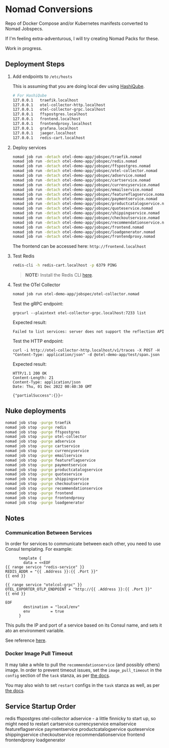 # Nomad Conversions

Repo of Docker Compose and/or Kubernetes manifests converted to Nomad Jobspecs.

If I'm feeling extra-adventurous, I will try creating Nomad Packs for these.

Work in progress.

## Deployment Steps

1. Add endpoints to `/etc/hosts`

    This is assuming that you are doing local dev using [HashiQube](https://github.com/avillela/hashiqube).

    ```bash
    # For HashiQube
    127.0.0.1   traefik.localhost
    127.0.0.1   otel-collector-http.localhost
    127.0.0.1   otel-collector-grpc.localhost
    127.0.0.1   ffspostgres.localhost
    127.0.0.1   frontend.localhost
    127.0.0.1   frontendproxy.localhost
    127.0.0.1   grafana.localhost
    127.0.0.1   jaeger.localhost
    127.0.0.1   redis-cart.localhost
    ```

2. Deploy services

    ```bash
    nomad job run -detach otel-demo-app/jobspec/traefik.nomad
    nomad job run -detach otel-demo-app/jobspec/redis.nomad
    nomad job run -detach otel-demo-app/jobspec/ffspostgres.nomad
    nomad job run -detach otel-demo-app/jobspec/otel-collector.nomad
    nomad job run -detach otel-demo-app/jobspec/adservice.nomad
    nomad job run -detach otel-demo-app/jobspec/cartservice.nomad
    nomad job run -detach otel-demo-app/jobspec/currencyservice.nomad
    nomad job run -detach otel-demo-app/jobspec/emailservice.nomad
    nomad job run -detach otel-demo-app/jobspec/featureflagservice.nomad
    nomad job run -detach otel-demo-app/jobspec/paymentservice.nomad
    nomad job run -detach otel-demo-app/jobspec/productcatalogservice.nomad
    nomad job run -detach otel-demo-app/jobspec/quoteservice.nomad
    nomad job run -detach otel-demo-app/jobspec/shippingservice.nomad
    nomad job run -detach otel-demo-app/jobspec/checkoutservice.nomad
    nomad job run -detach otel-demo-app/jobspec/recommendationservice.nomad
    nomad job run -detach otel-demo-app/jobspec/frontend.nomad
    nomad job run -detach otel-demo-app/jobspec/loadgenerator.nomad
    nomad job run -detach otel-demo-app/jobspec/frontendproxy.nomad
    ```

    The frontend can be accessed here: `http://frontend.localhost`

3. Test Redis
   
    ```bash
    redis-cli -h redis-cart.localhost -p 6379 PING
    ```

    >**NOTE:** Install the Redis CLI [here](https://redis.io/docs/getting-started/installation/).

4. Test the OTel Collector

    ```bash
    nomad job run otel-demo-app/jobspec/otel-collector.nomad
    ```

    Test the gRPC endpoint:

    ```
    grpcurl --plaintext otel-collector-grpc.localhost:7233 list
    ```

    Expected result:

    ```
    Failed to list services: server does not support the reflection API
    ```

    Test the HTTP endpoint:

    ```
    curl -i http://otel-collector-http.localhost/v1/traces -X POST -H "Content-Type: application/json" -d @otel-demo-app/test/span.json
    ```

    Expected result:

    ```
    HTTP/1.1 200 OK
    Content-Length: 21
    Content-Type: application/json
    Date: Thu, 01 Dec 2022 00:40:30 GMT

    {"partialSuccess":{}}⏎  
    ```

## Nuke deployments

```bash
nomad job stop -purge traefik
nomad job stop -purge redis
nomad job stop -purge ffspostgres
nomad job stop -purge otel-collector
nomad job stop -purge adservice
nomad job stop -purge cartservice
nomad job stop -purge currencyservice
nomad job stop -purge emailservice
nomad job stop -purge featureflagservice
nomad job stop -purge paymentservice
nomad job stop -purge productcatalogservice
nomad job stop -purge quoteservice
nomad job stop -purge shippingservice
nomad job stop -purge checkoutservice
nomad job stop -purge recommendationservice
nomad job stop -purge frontend
nomad job stop -purge frontendproxy
nomad job stop -purge loadgenerator
```

## Notes

### Communication Between Services

In order for services to communicate between each other, you need to use Consul templating. For example:

```hcl
      template {
        data = <<EOF
{{ range service "redis-service" }}
REDIS_ADDR = "{{ .Address }}:{{ .Port }}"
{{ end }}

{{ range service "otelcol-grpc" }}
OTEL_EXPORTER_OTLP_ENDPOINT = "http://{{ .Address }}:{{ .Port }}"
{{ end }}

EOF
        destination = "local/env"
        env         = true
      }
```

This pulls the IP and port of a service based on its Consul name, and sets it ato an environment variable.

See reference [here](https://discuss.hashicorp.com/t/i-dont-understand-networking-between-services/24470/3).

### Docker Image Pull Timeout

It may take a while to pull the `recommendationservice` (and possibly others) image. In order to prevent timeout issues, set the `image_pull_timeout` in the `config` section of the `task` stanza, as per [the docs](https://developer.hashicorp.com/nomad/docs/drivers/docker#image_pull_timeout).

You may also wish to set `restart` configs in the `task` stanza as well, as per [the docs](https://developer.hashicorp.com/nomad/docs/job-specification/restart#restart-parameters).

## Service Startup Order

redis
ffspostgres
otel-collector
adservice - a little finnicky to start up, so might need to restart
cartservice
currencyservice
emailservice
featureflagservice
paymentservice
productcatalogservice
quoteservice
shippingservice
checkoutservice
recommendationservice
frontend
frontendproxy
loadgenerator

